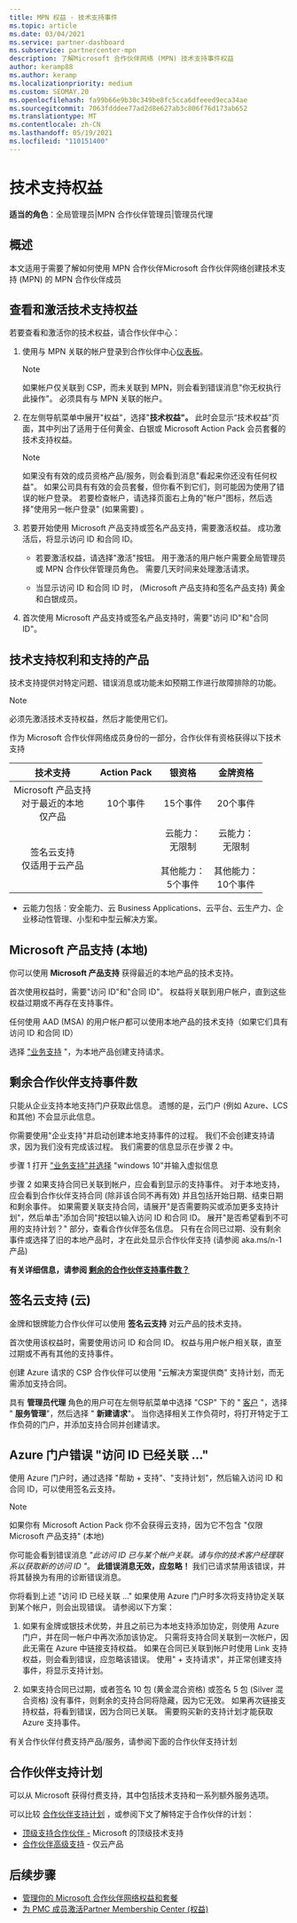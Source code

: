 ```yaml
---
title: MPN 权益 - 技术支持事件
ms.topic: article
ms.date: 03/04/2021
ms.service: partner-dashboard
ms.subservice: partnercenter-mpn
description: 了解Microsoft 合作伙伴网络 (MPN) 技术支持事件权益
author: keramp88
ms.author: keramp
ms.localizationpriority: medium
ms.custom: SEOMAY.20
ms.openlocfilehash: fa99b66e9b30c349be8fc5cca6dfeeed9eca34ae
ms.sourcegitcommit: 7063fdddee77ad2d8e627ab3c806f76d173ab652
ms.translationtype: MT
ms.contentlocale: zh-CN
ms.lasthandoff: 05/19/2021
ms.locfileid: "110151400"
---
```

# <a name="technical-support-benefits"></a>技术支持权益

**适当的角色**：全局管理员|MPN 合作伙伴管理员|管理员代理

## <a name="overview"></a>概述

本文适用于需要了解如何使用 MPN 合作伙伴Microsoft 合作伙伴网络创建技术支持 (MPN) 的 MPN 合作伙伴成员

## <a name="view-and-activate-your-technical-support-benefits"></a>查看和激活技术支持权益 

若要查看和激活你的技术权益，请合作伙伴中心：

1. 使用与 MPN 关联的帐户登录到合作伙伴中心[仪表板](https://partner.microsoft.com/dashboard)。 
    > [!NOTE]
    > 如果帐户仅关联到 CSP，而未关联到 MPN，则会看到错误消息"你无权执行此操作"。 必须具有与 MPN 关联的帐户。

2. 在左侧导航菜单中展开"权益"，选择"**技术权益"。** 此时会显示“技术权益”页面，其中列出了适用于任何黄金、白银或 Microsoft Action Pack 会员套餐的技术支持权益。 

    > [!NOTE]
    >如果没有有效的成员资格产品/服务，则会看到消息"看起来你还没有任何权益"。 如果公司具有有效的会员套餐，但你看不到它们，则可能因为使用了错误的帐户登录。 若要检查帐户，请选择页面右上角的"帐户"图标，然后选择"使用另一帐户登录" (如果需要) 。

3. 若要开始使用 Microsoft 产品支持或签名产品支持，需要激活权益。 成功激活后，将显示访问 ID 和合同 ID。 

    -   若要激活权益，请选择"激活"按钮。 用于激活的用户帐户需要全局管理员或 MPN 合作伙伴管理员角色。 需要几天时间来处理激活请求。 

    - 当显示访问 ID 和合同 ID 时， (Microsoft 产品支持和签名产品支持) 黄金和白银成员。 

 4. 首次使用 Microsoft 产品支持或签名产品支持时，需要"访问 ID"和"合同 ID"。  

## <a name="technical-support-entitlement-and-supported-products"></a>技术支持权利和支持的产品

技术支持提供对特定问题、错误消息或功能未如预期工作进行故障排除的功能。

> [!NOTE]
> 必须先激活技术支持权益，然后才能使用它们。 

作为 Microsoft 合作伙伴网络成员身份的一部分，合作伙伴有资格获得以下技术支持


| 技术支持 |  Action Pack | 银资格 | 金牌资格 |
|:---:|:---:|:---:|:---:|
| Microsoft 产品支持<br>对于最近的本地 <br>仅产品 | 10个事件 | 15个事件  | 20个事件 |
| 签名云支持<br>仅适用于云产品 |  | 云能力：<br>无限制<br><br>其他能力：<br>5个事件  | 云能力：<br>无限制<br>          <br>其他能力：<br>10个事件  |

* 云能力包括：安全能力、云 Business Applications、云平台、云生产力、企业移动性管理、小型和中型云解决方案。

## <a name="microsoft-product-support-on-premises"></a>Microsoft 产品支持 (本地) 

你可以使用  **Microsoft 产品支持** 获得最近的本地产品的技术支持。 

首次使用权益时，需要"访问 ID"和"合同 ID"。 权益将关联到用户帐户，直到这些权益过期或不再存在支持事件。

任何使用 AAD (MSA) 的用户帐户都可以使用本地产品的技术支持（如果它们具有访问 ID 和合同 ID）

选择 ["业务支持](https://support.serviceshub.microsoft.com/supportforbusiness/create) "，为本地产品创建支持请求。

## <a name="how-many-partner-support-incidents-are-remaining"></a>剩余合作伙伴支持事件数
只能从企业支持本地支持门户获取此信息。 遗憾的是，云门户 (例如 Azure、LCS 和其他) 不会显示此信息。

你需要使用"企业支持"并启动创建本地支持事件的过程。 我们不会创建支持请求，因为我们没有完成该过程。 我们需要的信息显示在步骤 2 中。

步骤 1 打开 ["业务支持"并选择](https://support.serviceshub.microsoft.com/supportforbusiness/create) "windows 10"并输入虚拟信息

步骤 2 如果支持合同已关联到帐户，应会看到显示的支持事件。 对于本地支持，应会看到合作伙伴支持合同 (除非该合同不再有效) 并且包括开始日期、结束日期和剩余事件。 如果需要关联支持合同，请展开"是否需要购买或添加更多支持计划"，然后单击"添加合同"按钮以输入访问 ID 和合同 ID。 展开"是否希望看到不可用的支持计划？" 部分，查看合作伙伴签名信息。 只有在合同已过期、没有剩余事件或选择了旧的本地产品时，才在此处显示合作伙伴支持 (请参阅 aka.ms/n-1 产品) [](https://aka.ms/n-1)

**有关详细信息，请参阅 [剩余的合作伙伴支持事件数？](https://support.microsoft.com/topic/how-many-partner-support-incidents-are-remaining-e8220db5-14f6-93db-4b4a-35766e11b3c3)** 

## <a name="signature-cloud-support-cloud-only"></a>签名云支持 (云) 

金牌和银牌能力合作伙伴可以使用 **签名云支持** 对云产品的技术支持。 

首次使用该权益时，需要使用访问 ID 和合同 ID。 权益与用户帐户相关联，直至过期或不再有其他的支持事件。

创建 Azure 请求的 CSP 合作伙伴可以使用 "云解决方案提供商" 支持计划，而无需添加支持合同。

具有 **管理员代理** 角色的用户可在左侧导航菜单中选择 "CSP" 下的 " [客户](https://partner.microsoft.com/commerce/customers/list) "，选择 " **服务管理**"，然后选择 " **新建请求**"。  当你选择相关工作负荷时，将打开特定于工作负荷的门户，并添加支持合同并创建请求。

## <a name="azure-portal-error-access-id-is-already-associated-"></a>Azure 门户错误 "访问 ID 已经关联 ..."
使用 Azure 门户时，通过选择 "帮助 + 支持"、"支持计划"，然后输入访问 ID 和合同 ID，可以使用签名云支持。

> [!NOTE]
> 如果你有 Microsoft Action Pack 你不会获得云支持，因为它不包含 "仅限 Microsoft 产品支持" (本地) 

你可能会看到错误消息 *"此访问 ID 已与某个帐户关联。请与你的技术客户经理联系以获取新的访问 ID "*。 **此错误消息无效，应忽略！** 我们已请求禁用该错误，并将其替换为有用的诊断错误消息。 

你将看到上述 "访问 ID 已经关联 ..." 如果使用 Azure 门户时多次将支持协定关联到某个帐户，则会出现错误。 请参阅以下方案：

1. 如果有金牌或银技术优势，并且之前已为本地支持添加协定，则使用 Azure 门户，并在同一帐户中再次添加该协定。 只需将支持合同关联到一次帐户，因此无需在 Azure 中链接支持权益。 如果在合同已关联到帐户时使用 Link 支持权益，则会看到错误，应忽略该错误。 使用" + 支持请求"，并正常创建支持事件，将显示支持计划。

2. 如果支持合同已过期，或者签名 10 包 (黄金混合资格) 或签名 5 包 (Silver 混合资格) 没有事件，则剩余的支持合同将隐藏，因为它无效。 如果再次链接支持权益，将看到错误，因为合同已关联。 需要购买新的支持计划才能获取 Azure 支持事件。 

有关合作伙伴付费支持产品/服务，请参阅下面的合作伙伴支持计划

## <a name="partner-support-plans"></a>合作伙伴支持计划

可以从 Microsoft 获得付费支持，其中包括技术支持和一系列额外服务选项。 

可以比较 [合作伙伴支持计划](https://partner.microsoft.com/support/partnersupport) ，或参阅下文了解特定于合作伙伴的计划：

- [顶级支持合作伙伴 -](https://partner.microsoft.com/support/microsoft-services-premier-support) Microsoft 的顶级技术支持
- [合作伙伴高级支持](https://partner.microsoft.com/support/advanced-cloud-support) - 仅云产品


## <a name="next-steps"></a>后续步骤

- [管理你的 Microsoft 合作伙伴网络权益和套餐](manage-your-partner-network-benefits.md)
- [为 PMC 成员激活Partner Membership Center (权益) ](partner-membership-center-tech-benefits-activate.md)
